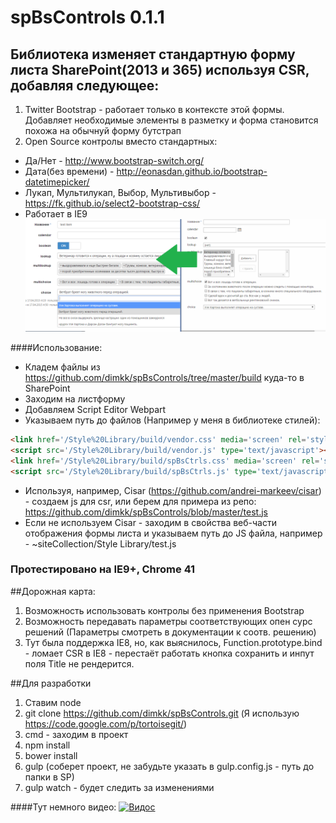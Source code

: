 # spBsControls 0.1.1
## Библиотека изменяет стандартную форму листа SharePoint(2013 и 365) используя CSR, добавляя следующее:
1. Twitter Bootstrap - работает только в контексте этой формы. Добавляет необходимые элементы в разметку и форма становится похожа на обычнуй форму бутстрап
2. Open Source контролы вместо стандартных:
 * Да/Нет - http://www.bootstrap-switch.org/
 * Дата(без времени) - http://eonasdan.github.io/bootstrap-datetimepicker/
 * Лукап, Мультилукап, Выбор, Мультивыбор - https://fk.github.io/select2-bootstrap-css/
 * Работает в IE9
![alt tag](https://raw.githubusercontent.com/dimkk/spBsControls/master/show.png)

####Использование:<br/>
  * Кладем файлы из https://github.com/dimkk/spBsControls/tree/master/build куда-то в SharePoint<br/>
  * Заходим на листформу<br/>
  * Добавляем Script Editor Webpart<br/>
  * Указываем путь до файлов (Например у меня в библиотеке стилей): <br/>
  ```html
  <link href='/Style%20Library/build/vendor.css' media='screen' rel='stylesheet' type='text/css'/>
  <script src='/Style%20Library/build/vendor.js' type='text/javascript'></script>
  <link href='/Style%20Library/build/spBsCtrls.css' media='screen' rel='stylesheet' type='text/css' />
  <script src='/Style%20Library/build/spBsCtrls.js' type='text/javascript'></script>
  ```

  * Используя, например, Cisar (https://github.com/andrei-markeev/cisar) - создаем js для csr, или берем для примера из репо: https://github.com/dimkk/spBsControls/blob/master/test.js<br/>
  * Если не используем Cisar - заходим в свойства веб-части отображения формы листа и указываем путь до JS файла, например - ~siteCollection/Style Library/test.js

### Протестировано на IE9+, Chrome 41

##Дорожная карта:
1. Возможность использовать контролы без применения Bootstrap
2. Возможность передавать параметры соответствующих опен сурс решений (Параметры смотреть в документации к соотв. решению)
3. Тут была поддержка IE8, но, как выяснилось, Function.prototype.bind - ломает CSR в IE8 - перестаёт работать кнопка сохранить и инпут поля Title не рендерится.

##Для разработки
1. Ставим node
1. git clone https://github.com/dimkk/spBsControls.git (Я использую https://code.google.com/p/tortoisegit/)
2. cmd - заходим в проект
3. npm install
4. bower install
5. gulp (соберет проект, не забудьте указать в gulp.config.js - путь до папки в SP)
6. gulp watch - будет следить за изменениями

####Тут немного видео:
[![Видос](http://img.youtube.com/vi/LxGSRqxljWk/0.jpg)](http://www.youtube.com/watch?v=LxGSRqxljWk)
